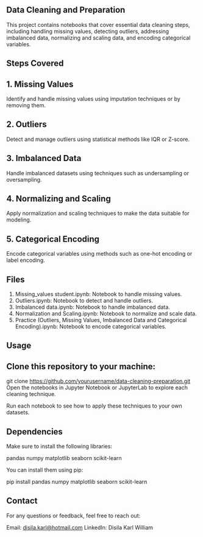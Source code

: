 ## Data Cleaning and Preparation

This project contains notebooks that cover essential data cleaning steps, including handling missing values, detecting outliers, addressing imbalanced data, normalizing and scaling data, and encoding categorical variables.

## Steps Covered
## 1. Missing Values
Identify and handle missing values using imputation techniques or by removing them.

## 2. Outliers
Detect and manage outliers using statistical methods like IQR or Z-score.

## 3. Imbalanced Data
Handle imbalanced datasets using techniques such as undersampling or oversampling.

## 4. Normalizing and Scaling
Apply normalization and scaling techniques to make the data suitable for modeling.

## 5. Categorical Encoding
Encode categorical variables using methods such as one-hot encoding or label encoding.

## Files
1. Missing_values student.ipynb: Notebook to handle missing values.
2. Outliers.ipynb: Notebook to detect and handle outliers.
3. Imbalanced data.ipynb: Notebook to handle imbalanced data.
4. Normalization and Scaling.ipynb: Notebook to normalize and scale data.
5. Practice (Outliers, Missing Values, Imbalanced Data and Categorical Encoding).ipynb: Notebook to encode categorical variables.

## Usage

## Clone this repository to your machine:

git clone https://github.com/yourusername/data-cleaning-preparation.git
Open the notebooks in Jupyter Notebook or JupyterLab to explore each cleaning technique.

Run each notebook to see how to apply these techniques to your own datasets.

## Dependencies

Make sure to install the following libraries:

pandas
numpy
matplotlib
seaborn
scikit-learn

You can install them using pip:

pip install pandas numpy matplotlib seaborn scikit-learn

## Contact

For any questions or feedback, feel free to reach out:

Email: disila.karl@hotmail.com
LinkedIn: Disila Karl William
